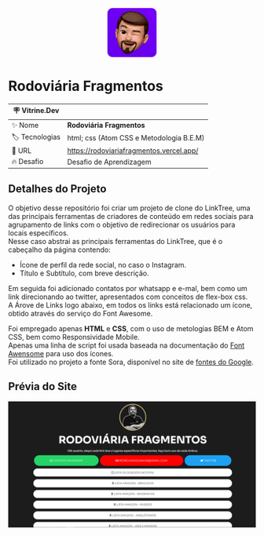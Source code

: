 <center><img alt="Icon" src="./assets/img/icon_pedrofelixg.png" width="100px"></center>

# **Rodoviária Fragmentos**

| :placard: Vitrine.Dev |     |
| -------------  | --- |
| :sparkles: Nome        | **Rodoviária Fragmentos**
| :label: Tecnologias | html; css (Atom CSS e Metodologia B.E.M)
| :rocket: URL         | https://rodoviariafragmentos.vercel.app/
| :fire: Desafio     | Desafio de Aprendizagem

## **Detalhes do Projeto**

O objetivo desse repositório foi criar um projeto de clone do LinkTree, uma das principais ferramentas de criadores de conteúdo em redes sociais para agrupamento de links com o objetivo de redirecionar os usuários para locais específicos. <br>
Nesse caso abstrai as principais ferramentas do LinkTree, que é o cabeçalho da página contendo:<br>
- Ícone de perfil da rede social, no caso o Instagram.
- Título e Subtítulo, com breve descrição.

Em seguida foi adicionado contatos por whatsapp e e-mal, bem como um link direcionando ao twitter, apresentados com conceitos de flex-box css.<br>
A Árove de Links logo abaixo, em todos os links está relacionado um ícone, obtido através do serviço do Font Awesome.

Foi empregado apenas **HTML** e **CSS**, com o uso de metologias BEM e Atom CSS, bem como Responsividade Mobile.<br>
Apenas uma linha de script foi usada baseada na documentação do [Font Awensome](https://fontawesome.com/) para uso dos ícones.<br>
Foi utilizado no projeto a fonte Sora, disponível no site de [fontes do Google](https://fonts.google.com/specimen/Sora?query=Sora).

## **Prévia do Site**
![prévia do site](/assets/img/site_preview.png#vitrinedev)
